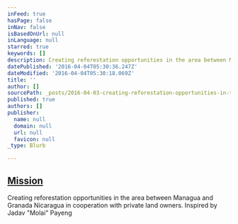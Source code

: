 ```yaml
---
inFeed: true
hasPage: false
inNav: false
isBasedOnUrl: null
inLanguage: null
starred: true
keywords: []
description: Creating reforestation opportunities in the area between Managua and Granada Nicaragua in cooperation with private land owners. Inspired by Jadav “Molai” Payeng
datePublished: '2016-04-04T05:30:36.247Z'
dateModified: '2016-04-04T05:30:18.069Z'
title: ''
author: []
sourcePath: _posts/2016-04-03-creating-reforestation-opportunities-in-the-area-between-man.md
published: true
authors: []
publisher:
  name: null
  domain: null
  url: null
  favicon: null
_type: Blurb

---
```

## [Mission][0]

Creating reforestation opportunities in the area between Managua and Granada Nicaragua in cooperation with private land owners. Inspired by Jadav "Molai" Payeng

[0]: null